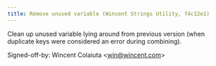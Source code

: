```yaml
---
title: Remove unused variable (Wincent Strings Utility, f4c12e1)
---
```


Clean up unused variable lying around from previous version (when duplicate keys were considered an error during combining).

Signed-off-by: Wincent Colaiuta &lt;win@wincent.com&gt;
